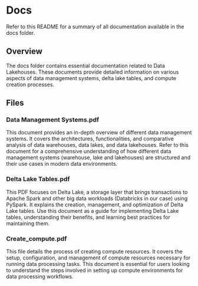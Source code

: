 # Docs

Refer to this README for a summary of all documentation available in the docs folder.

## Overview

The docs folder contains essential documentation related to Data Lakehouses. These documents provide detailed information on various aspects of data management systems, delta lake tables, and compute creation processes.

## Files

### Data Management Systems.pdf

This document provides an in-depth overview of different data management systems. It covers the architectures, functionalities, and comparative analysis of data warehouses, data lakes, and data lakehouses. Refer to this document for a comprehensive understanding of how different data management systems (warehouse, lake and lakehouses) are structured and their use cases in modern data environments.

### Delta Lake Tables.pdf

This PDF focuses on Delta Lake, a storage layer that brings transactions to Apache Spark and other big data workloads (Databricks in our case) using PySpark. It explains the creation, management, and optimization of Delta Lake tables. Use this document as a guide for implementing Delta Lake tables, understanding their benefits, and learning best practices for maintaining them.

### Create_compute.pdf

This file details the process of creating compute resources. It covers the setup, configuration, and management of compute resources necessary for running data processing tasks. This document is essential for users looking to understand the steps involved in setting up compute environments for data processing workflows.
